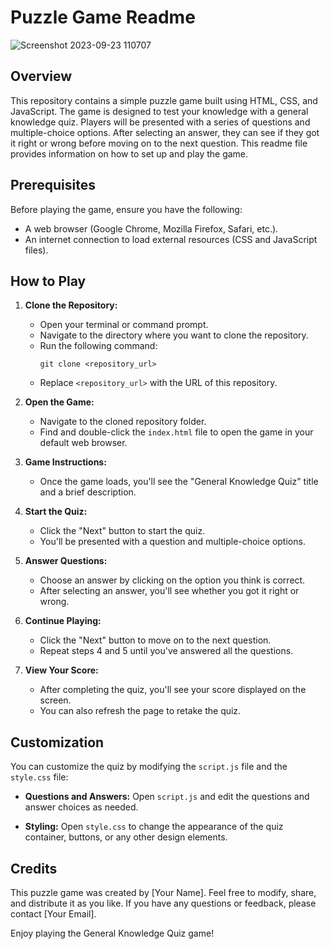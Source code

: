 # Puzzle Game Readme

![Screenshot 2023-09-23 110707](https://github.com/Mayank-Garg7/PuzzleGame/assets/113042462/b71156fb-d622-4beb-b59d-d0fab3bc282d)

## Overview

This repository contains a simple puzzle game built using HTML, CSS, and JavaScript. The game is designed to test your knowledge with a general knowledge quiz. Players will be presented with a series of questions and multiple-choice options. After selecting an answer, they can see if they got it right or wrong before moving on to the next question. This readme file provides information on how to set up and play the game.

## Prerequisites

Before playing the game, ensure you have the following:

- A web browser (Google Chrome, Mozilla Firefox, Safari, etc.).
- An internet connection to load external resources (CSS and JavaScript files).

## How to Play

1. **Clone the Repository:**
   - Open your terminal or command prompt.
   - Navigate to the directory where you want to clone the repository.
   - Run the following command:
     ```
     git clone <repository_url>
     ```
   - Replace `<repository_url>` with the URL of this repository.

2. **Open the Game:**
   - Navigate to the cloned repository folder.
   - Find and double-click the `index.html` file to open the game in your default web browser.

3. **Game Instructions:**
   - Once the game loads, you'll see the "General Knowledge Quiz" title and a brief description.

4. **Start the Quiz:**
   - Click the "Next" button to start the quiz.
   - You'll be presented with a question and multiple-choice options.

5. **Answer Questions:**
   - Choose an answer by clicking on the option you think is correct.
   - After selecting an answer, you'll see whether you got it right or wrong.

6. **Continue Playing:**
   - Click the "Next" button to move on to the next question.
   - Repeat steps 4 and 5 until you've answered all the questions.

7. **View Your Score:**
   - After completing the quiz, you'll see your score displayed on the screen.
   - You can also refresh the page to retake the quiz.

## Customization

You can customize the quiz by modifying the `script.js` file and the `style.css` file:

- **Questions and Answers:** Open `script.js` and edit the questions and answer choices as needed.

- **Styling:** Open `style.css` to change the appearance of the quiz container, buttons, or any other design elements.

## Credits

This puzzle game was created by [Your Name]. Feel free to modify, share, and distribute it as you like. If you have any questions or feedback, please contact [Your Email].

Enjoy playing the General Knowledge Quiz game!
